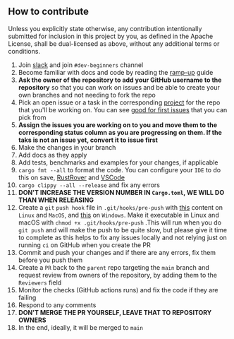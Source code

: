## How to contribute

Unless you explicitly state otherwise, any contribution intentionally submitted for inclusion in this project by you, as
defined in the Apache License, shall be dual-licensed as above, without any additional terms or conditions.

1. Join [slack](https://bit.ly/3UU1oXi) and join `#dev-beginners` channel
2. Become familiar with docs and code by reading the [ramp-up](Ramp-up.md) guide
3. **Ask the owner of the repository to add your GitHub username to the repository** so that you can work on issues and
   be able to create your own branches and not needing to fork the repo
4. Pick an open issue or a task in the corresponding [project](https://github.com/users/radumarias/projects/1) for the
   repo that you'll be working on. You can
   see [good for first issues](https://github.com/radumarias/rencfs/issues?q=is%3Aissue+is%3Aopen+label%3A%22good+first+issue%22)
   that you can pick from
5. **Assign the issues you are working on to you and move them to the corresponding status column as you are progressing
   on them. If the taks is not an issue yet, convert it to issue first**
6. Make the changes in your branch
7. Add docs as they apply
8. Add tests, benchmarks and examples for your changes, if applicable
9. `cargo fmt --all` to format the code. You can configure your `IDE` to do this on
   save, [RustRover](https://www.jetbrains.com/help/rust/rustfmt.html)
   and [VSCode](https://code.visualstudio.com/docs/languages/rust#_formatting)
10. `cargo clippy --all --release` and fix any errors
11. **DON'T INCREASE THE VERSION NUMBER IN `Cargo.toml`, WE WILL DO THAN WHEN RELEASING**
12. Create a `git` `push hook` file in `.git/hooks/pre-push` with [this](git-hooks/linux-macos/pre-push) content
    on `Linux` and `MacOS`, and [this](git-hooks/windows/pre-push) on `Windows`.
    Make it executable in Linux and macOS
    with `chmod +x .git/hooks/pre-push` .This will run when you do `git push` and will make the push to be quite
    slow, but please give it time to complete as this helps to fix any issues locally and not relying just on
    running `ci` on GitHub when you create the PR
13. Commit and push your changes and if there are any errors, fix them before you push them
14. Create a `PR` back to the `parent` repo targeting the `main` branch and request review from
    owners of the repository, by adding them to the `Reviewers` field
15. Monitor the checks (GitHub actions runs) and fix the code if they are failing
16. Respond to any comments
17. **DON'T MERGE THE PR YOURSELF, LEAVE THAT TO REPOSITORY OWNERS**
18. In the end, ideally, it will be merged to `main`
